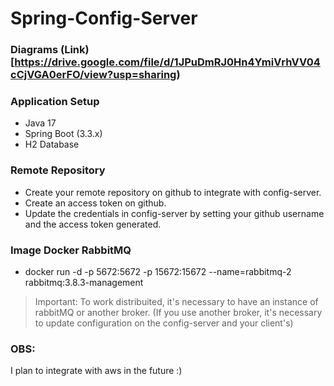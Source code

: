 # Spring-Config-Server

### Diagrams (Link)[https://drive.google.com/file/d/1JPuDmRJ0Hn4YmiVrhVV04cCjVGA0erFO/view?usp=sharing)

### Application Setup

- Java 17
- Spring Boot (3.3.x)
- H2 Database

### Remote Repository

- Create your remote repository on github to integrate with config-server. 
- Create an access token on github.
- Update the credentials in config-server by setting your github username and the access token generated.

### Image Docker RabbitMQ

- docker run -d -p 5672:5672 -p 15672:15672 --name=rabbitmq-2 rabbitmq:3.8.3-management

> Important: To work distribuited,  it's necessary to have an instance of rabbitMQ or another broker. (If you use another broker, it's necessary to update configuration on the config-server and your client's)

### OBS:
I plan to integrate with aws in the future :)
